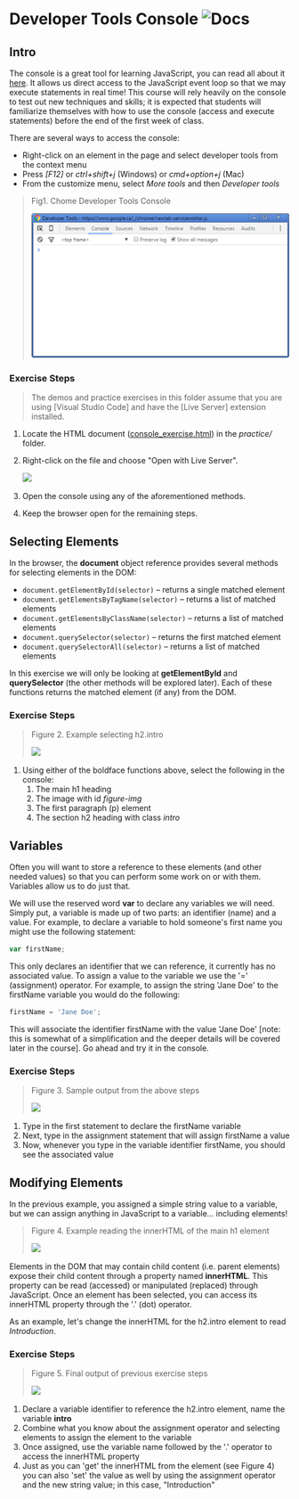 # Developer Tools Console ![Docs](https://img.shields.io/badge/Documentation%20Status-100%25%20Complete-brightgreen?logo=Read%20the%20Docs)

## Intro

The console is a great tool for learning JavaScript, you can read all about it [here](https://developer.chrome.com/devtools/docs/console). It allows us direct access to the JavaScript event loop so that we may execute statements in real time! This course will rely heavily on the console to test out new techniques and skills; it is expected that students will familiarize themselves with how to use the console (access and execute statements) before the end of the first week of class.

There are several ways to access the console:

-   Right-click on an element in the page and select developer tools from the context menu
-   Press *[F12]* or *ctrl+shift+j* (Windows) or *cmd+option+j* (Mac)
-   From the customize menu, select *More tools* and then *Developer tools*

> Fig1. Chome Developer Tools Console
>
> ![Chrome Console](images/console.png)

### Exercise Steps

> The demos and practice exercises in this folder assume that you are using [Visual Studio Code] and have the [Live Server] extension installed.

1. Locate the HTML document ([console_exercise.html](./practice/console_exercise.html)) in the *practice/* folder.
1. Right-click on the file and choose "Open with Live Server".

    ![](./images/step-1.png)

1. Open the console using any of the aforementioned methods.
1. Keep the browser open for the remaining steps.

## Selecting Elements

In the browser, the **document** object reference provides several methods for selecting elements in the
DOM:

- `document.getElementById(selector)` – returns a single matched element
- `document.getElementsByTagName(selector)` – returns a list of matched elements
- `document.getElementsByClassName(selector)` – returns a list of matched elements
- `document.querySelector(selector)` – returns the first matched element
- `document.querySelectorAll(selector)` – returns a list of matched elements

In this exercise we will only be looking at **getElementById** and **querySelector** (the other methods will be
explored later). Each of these functions returns the matched element (if any) from the DOM.

### Exercise Steps

> Figure 2. Example selecting h2.intro
>
> ![](images/fig.2.png)

1. Using either of the boldface functions above, select the following in the console:
    1. The main h1 heading
    1. The image with id *figure-img*
    1. The first paragraph (p) element
    1. The section h2 heading with class *intro*

## Variables

Often you will want to store a reference to these elements (and other needed values) so that you can
perform some work on or with them. Variables allow us to do just that.

We will use the reserved word **var** to declare any variables we will need. Simply put, a variable is made
up of two parts: an identifier (name) and a value. For example, to declare a variable to hold someone's
first name you might use the following statement:

```js
var firstName;
```

This only declares an identifier that we can reference, it currently has no associated value. To assign a value to the variable we use the '=' (assignment) operator. For example, to assign the string 'Jane Doe' to the firstName variable you would do the following:

```js
firstName = 'Jane Doe';
```

This will associate the identifier firstName with the value 'Jane Doe' [note: this is somewhat of a simplification and the deeper details will be covered later in the course]. Go ahead and try it in the
console.

### Exercise Steps

> Figure 3. Sample output from the above steps
>
> ![](images/fig.3.png)

1. Type in the first statement to declare the firstName variable
1. Next, type in the assignment statement that will assign firstName a value
1. Now, whenever you type in the variable identifier firstName, you should see the associated value

## Modifying Elements

In the previous example, you assigned a simple string value to a variable, but we can assign anything in
JavaScript to a variable... including elements!


> Figure 4. Example reading the innerHTML of the main h1 element
>
> ![](images/fig.4.png)

Elements in the DOM that may contain child content (i.e. parent elements) expose their child content through a property named **innerHTML**. This property can be read (accessed) or manipulated (replaced) through JavaScript. Once an element has been selected, you can access its innerHTML property through the '.' (dot) operator.

As an example, let's change the innerHTML for the h2.intro element to read *Introduction*.

### Exercise Steps

> Figure 5. Final output of previous exercise steps
>
> ![](images/fig.5.png)

1. Declare a variable identifier to reference the h2.intro element, name the variable **intro**
1. Combine what you know about the assignment operator and selecting elements to assign the element to the variable
1. Once assigned, use the variable name followed by the '.' operator to access the innerHTML property
1. Just as you can 'get' the innerHTML from the element (see Figure 4) you can also 'set' the value as well by using the assignment operator and the new string value; in this case, "Introduction"
